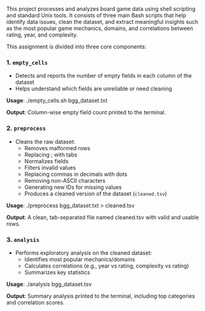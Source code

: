 This project processes and analyzes board game data using shell scripting and standard Unix tools. It consists of three main Bash scripts that help identify data issues, clean the dataset, and extract meaningful insights such as the most popular game mechanics, domains, and correlations between rating, year, and complexity.


This assignment is divided into three core components:

### 1. `empty_cells`
- Detects and reports the number of empty fields in each column of the dataset
- Helps understand which fields are unreliable or need cleaning

 **Usage**:
./empty_cells.sh bgg_dataset.txt

**Output**: Column-wise empty field count printed to the terminal.

### 2. `preprocess`
- Cleans the raw dataset:
  - Removes malformed rows
  - Replacing ; with tabs
  - Normalizes fields
  - Filters invalid values
  - Replacing commas in decimals with dots
  - Removing non-ASCII characters
  - Generating new IDs for missing values
  - Produces a cleaned version of the dataset (`cleaned.tsv`)

 **Usage**:
./preprocess bgg_dataset.txt > cleaned.tsv

**Output**: A clean, tab-separated file named cleaned.tsv with valid and usable rows.

### 3. `analysis` 
- Performs exploratory analysis on the cleaned dataset:
  - Identifies most popular mechanics/domains
  - Calculates correlations (e.g., year vs rating, complexity vs rating)
  - Summarizes key statistics

**Usage**:
./analysis bgg_dataset.tsv

**Output**: Summary analysis printed to the terminal, including top categories and correlation scores.


